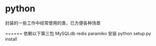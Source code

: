 ﻿python
======

封装的一些工作中经常使用的类，已方便各种场景

======
依赖以下第三包
MySQLdb
redis
paramiko
安装
python setup.py install
